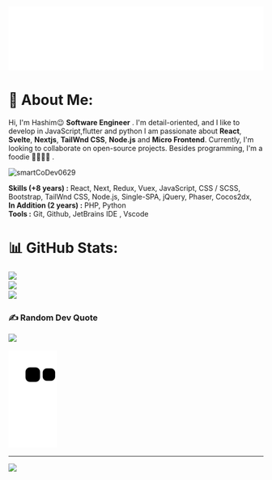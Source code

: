 <p align="center">
<img src="Header.svg" />
</p>


# 💫 About Me:
Hi, I'm Hashim😉 **Software Engineer** .
I'm detail-oriented, and I like to develop in JavaScript,flutter and python
I am passionate about **React**, **Svelte**, **Nextjs**, **TailWnd CSS**, **Node.js** and **Micro Frontend**.
Currently, I'm looking to collaborate on open-source projects.
Besides programming, I'm a foodie 🥗🥩🌮🍣 .

<img src="https://camo.githubusercontent.com/8518504a205f83c6d26f677ce0dd8230e6fdbd19a8b9d113bd6589687bd55d7d/68747470733a2f2f63646e2e6472696262626c652e636f6d2f75736572732f313239323637372f73637265656e73686f74732f363133393136372f6d656469612f35333837646337653033356233656665396439343531363034346465363661342e676966" alt="smartCoDev0629" />

**Skills (+8 years) :** React, Next, Redux, Vuex, JavaScript, CSS / SCSS, Bootstrap, TailWnd CSS, Node.js, Single-SPA, jQuery, Phaser, Cocos2dx,
</br>
**In Addition (2 years) :** PHP, Python
</br>
**Tools :** Git, Github, JetBrains IDE , Vscode

# 📊 GitHub Stats:
![](https://github-readme-stats.vercel.app/api?username=smartCoDev0629&theme=merko&hide_border=false&include_all_commits=true&count_private=true)<br/>
![](https://github-readme-streak-stats.herokuapp.com/?user=smartCoDev0629&theme=merko&hide_border=false)<br/>
![](https://github-readme-stats.vercel.app/api/top-langs/?username=smartCoDev0629&theme=merko&hide_border=false&include_all_commits=true&count_private=true&layout=compact)

### ✍️ Random Dev Quote
![](https://quotes-github-readme.vercel.app/api?type=horizontal&theme=merko)

![Snake animation](https://github.com/kimitawanjohi/kimitawanjohi/raw/output/github-contribution-grid-snake.svg)

 
---
[![](https://visitcount.itsvg.in/api?id=smartCoDev0629&icon=2&color=0)](https://visitcount.itsvg.in)
